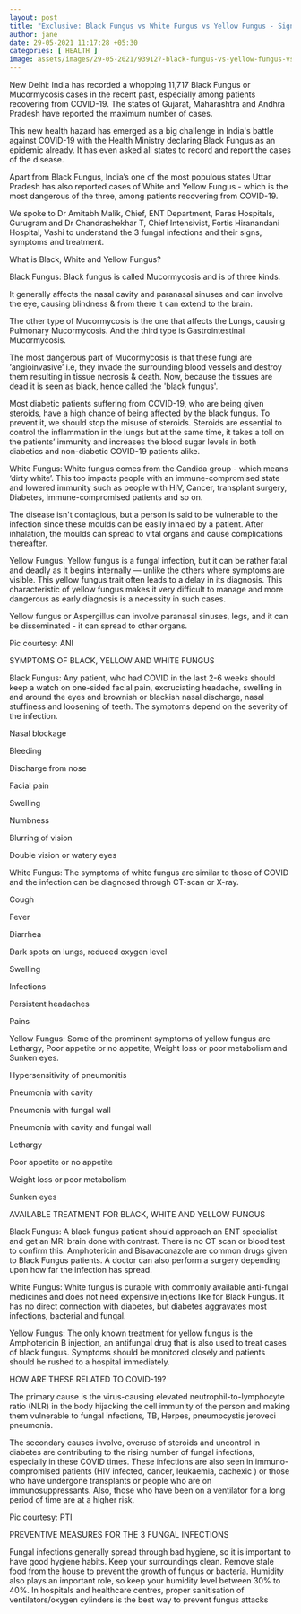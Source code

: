 ```yaml
---
layout: post
title: "Exclusive: Black Fungus vs White Fungus vs Yellow Fungus - Signs, symptoms and differences"
author: jane 
date: 29-05-2021 11:17:28 +05:30 
categories: [ HEALTH ] 
image: assets/images/29-05-2021/939127-black-fungus-vs-yellow-fungus-vs-white-fungus.png
---
```

New Delhi: India has recorded a whopping 11,717 Black Fungus or Mucormycosis cases in the recent past, especially among patients recovering from COVID-19. The states of Gujarat, Maharashtra and Andhra Pradesh have reported the maximum number of cases.

This new health hazard has emerged as a big challenge in India's battle against COVID-19 with the Health Ministry declaring Black Fungus as an epidemic already. It has even asked all states to record and report the cases of the disease.

Apart from Black Fungus, India’s one of the most populous states Uttar Pradesh has also reported cases of White and Yellow Fungus - which is the most dangerous of the three, among patients recovering from COVID-19.

We spoke to Dr Amitabh Malik, Chief, ENT Department, Paras Hospitals, Gurugram and Dr Chandrashekhar T, Chief Intensivist, Fortis Hiranandani Hospital, Vashi to understand the 3 fungal infections and their signs, symptoms and treatment.

What is Black, White and Yellow Fungus?

Black Fungus: Black fungus is called Mucormycosis and is of three kinds.

It generally affects the nasal cavity and paranasal sinuses and can involve the eye, causing blindness & from there it can extend to the brain.

The other type of Mucormycosis is the one that affects the Lungs, causing Pulmonary Mucormycosis. And the third type is Gastrointestinal Mucormycosis.

The most dangerous part of Mucormycosis is that these fungi are ‘angioinvasive’ i.e, they invade the surrounding blood vessels and destroy them resulting in tissue necrosis & death. Now, because the tissues are dead it is seen as black, hence called the 'black fungus'.

Most diabetic patients suffering from COVID-19, who are being given steroids, have a high chance of being affected by the black fungus. To prevent it, we should stop the misuse of steroids. Steroids are essential to control the inflammation in the lungs but at the same time, it takes a toll on the patients’ immunity and increases the blood sugar levels in both diabetics and non-diabetic COVID-19 patients alike.

White Fungus: White fungus comes from the Candida group - which means ‘dirty white’. This too impacts people with an immune-compromised state and lowered immunity such as people with HIV, Cancer, transplant surgery, Diabetes, immune-compromised patients and so on.

The disease isn't contagious, but a person is said to be vulnerable to the infection since these moulds can be easily inhaled by a patient. After inhalation, the moulds can spread to vital organs and cause complications thereafter.

Yellow Fungus: Yellow fungus is a fungal infection, but it can be rather fatal and deadly as it begins internally — unlike the others where symptoms are visible. This yellow fungus trait often leads to a delay in its diagnosis. This characteristic of yellow fungus makes it very difficult to manage and more dangerous as early diagnosis is a necessity in such cases.

Yellow fungus or Aspergillus can involve paranasal sinuses, legs, and it can be disseminated - it can spread to other organs.



Pic courtesy: ANI

SYMPTOMS OF BLACK, YELLOW AND WHITE FUNGUS



Black Fungus: Any patient, who had COVID in the last 2-6 weeks should keep a watch on one-sided facial pain, excruciating headache, swelling in and around the eyes and brownish or blackish nasal discharge, nasal stuffiness and loosening of teeth. The symptoms depend on the severity of the infection.

Nasal blockage

Bleeding

Discharge from nose

Facial pain

Swelling

Numbness

Blurring of vision

Double vision or watery eyes

White Fungus: The symptoms of white fungus are similar to those of COVID and the infection can be diagnosed through CT-scan or X-ray.

Cough

Fever

Diarrhea

Dark spots on lungs, reduced oxygen level

Swelling

Infections

Persistent headaches

Pains

Yellow Fungus: Some of the prominent symptoms of yellow fungus are Lethargy, Poor appetite or no appetite, Weight loss or poor metabolism and Sunken eyes.

Hypersensitivity of pneumonitis

Pneumonia with cavity

Pneumonia with fungal wall

Pneumonia with cavity and fungal wall

Lethargy

Poor appetite or no appetite

Weight loss or poor metabolism

Sunken eyes



AVAILABLE TREATMENT FOR BLACK, WHITE AND YELLOW FUNGUS

Black Fungus: A black fungus patient should approach an ENT specialist and get an MRI brain done with contrast. There is no CT scan or blood test to confirm this. Amphotericin and Bisavaconazole are common drugs given to Black Fungus patients. A doctor can also perform a surgery depending upon how far the infection has spread.

White Fungus: White fungus is curable with commonly available anti-fungal medicines and does not need expensive injections like for Black Fungus. It has no direct connection with diabetes, but diabetes aggravates most infections, bacterial and fungal.

Yellow Fungus: The only known treatment for yellow fungus is the Amphotericin B injection, an antifungal drug that is also used to treat cases of black fungus. Symptoms should be monitored closely and patients should be rushed to a hospital immediately.



HOW ARE THESE RELATED TO COVID-19?



The primary cause is the virus-causing elevated neutrophil-to-lymphocyte ratio (NLR) in the body hijacking the cell immunity of the person and making them vulnerable to fungal infections, TB, Herpes, pneumocystis jeroveci pneumonia.

The secondary causes involve, overuse of steroids and uncontrol in diabetes are contributing to the rising number of fungal infections, especially in these COVID times. These infections are also seen in immuno-compromised patients (HIV infected, cancer, leukaemia, cachexic ) or those who have undergone transplants or people who are on immunosuppressants. Also, those who have been on a ventilator for a long period of time are at a higher risk.



Pic courtesy: PTI

PREVENTIVE MEASURES FOR THE 3 FUNGAL INFECTIONS

Fungal infections generally spread through bad hygiene, so it is important to have good hygiene habits. Keep your surroundings clean. Remove stale food from the house to prevent the growth of fungus or bacteria. Humidity also plays an important role, so keep your humidity level between 30% to 40%. In hospitals and healthcare centres, proper sanitisation of ventilators/oxygen cylinders is the best way to prevent fungus attacks